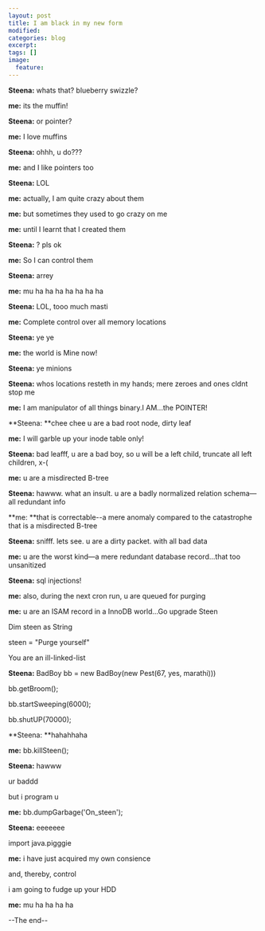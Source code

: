 ```yaml
---
layout: post
title: I am black in my new form
modified:
categories: blog
excerpt:
tags: []
image:
  feature:
---
```

**Steena:** whats that? blueberry swizzle?

**me:** its the muffin!

**Steena:** or pointer?

**me:** I love muffins

**Steena:** ohhh, u do???

**me:** and I like pointers too

**Steena:** LOL

**me:** actually, I am quite crazy about them

**me:** but sometimes they used to go crazy on me

**me:** until I learnt that I created them

**Steena:** ? pls ok

**me:** So I can control them

**Steena:** arrey

**me:** mu ha ha ha ha ha ha ha

**Steena:** LOL, tooo much masti

**me:** Complete control over all memory locations

**Steena:** ye ye

**me:** the world is Mine now!

**Steena:** ye minions

**Steena:** whos locations resteth in my hands; mere zeroes and ones cldnt stop me

**me:** I am manipulator of all things binary.I AM...the POINTER!

**Steena: **chee chee u are a bad root node, dirty leaf

**me:** I will garble up your inode table only!

**Steena:** bad leafff, u are a bad boy, so u will be a left child, truncate all left children, x-(

**me:** u are a misdirected B-tree

**Steena:** hawww. what an insult. u are a badly normalized relation schema—all redundant info

**me: **that is correctable--a mere anomaly compared to the catastrophe that is a misdirected B-tree

**Steena:** snifff. lets see. u are a dirty packet. with all bad data

**me:** u are the worst kind—a mere redundant database record...that too unsanitized

**Steena:** sql injections!

**me:** also, during the next cron run, u are queued for purging

**me:** u are an ISAM record in a InnoDB world...Go upgrade Steen

Dim steen as String

steen = "Purge yourself"

You are an ill-linked-list

**Steena:** BadBoy bb = new BadBoy(new Pest(67, yes, marathi)))

bb.getBroom();

bb.startSweeping(6000);

bb.shutUP(70000);

**Steena: **hahahhaha

**me:** bb.killSteen();

**Steena:** hawww

ur baddd

but i program u

**me:** bb.dumpGarbage('On_steen');

**Steena:** eeeeeee

import java.pigggie

**me:** i have just acquired my own consience

and, thereby, control

i am going to fudge up your HDD

**me:** mu ha ha ha ha

--The end--


